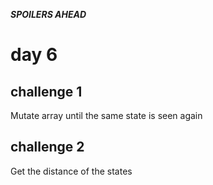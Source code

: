 ***SPOILERS AHEAD***

# day 6

## challenge 1

Mutate array until the same state is seen again

## challenge 2

Get the distance of the states
